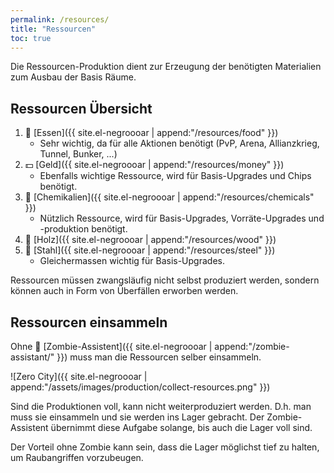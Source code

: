 ```yaml
---
permalink: /resources/
title: "Ressourcen"
toc: true
---
```


Die Ressourcen-Produktion dient zur Erzeugung der benötigten Materialien zum Ausbau der Basis Räume.

## Ressourcen Übersicht

1. :hamburger: [Essen]({{ site.el-negroooar | append:"/resources/food" }})
   - Sehr wichtig, da für alle Aktionen benötigt (PvP, Arena, Allianzkrieg, Tunnel, Bunker, ...)
2. :dollar: [Geld]({{ site.el-negroooar | append:"/resources/money" }})
   - Ebenfalls wichtige Ressource, wird für Basis-Upgrades und Chips benötigt.
3. :pill: [Chemikalien]({{ site.el-negroooar | append:"/resources/chemicals" }})
   - Nützlich Ressource, wird für Basis-Upgrades, Vorräte-Upgrades und -produktion benötigt.
4. :door: [Holz]({{ site.el-negroooar | append:"/resources/wood" }})
5. :wrench: [Stahl]({{ site.el-negroooar | append:"/resources/steel" }})
   - Gleichermassen wichtig für Basis-Upgrades.
  
Ressourcen müssen zwangsläufig nicht selbst produziert werden, sondern können auch in Form von Überfällen erworben werden.


## Ressourcen einsammeln

Ohne :japanese_goblin: [Zombie-Assistent]({{ site.el-negroooar | append:"/zombie-assistant/" }}) muss man die Ressourcen selber einsammeln.

![Zero City]({{ site.el-negroooar | append:"/assets/images/production/collect-resources.png" }})

Sind die Produktionen voll, kann nicht weiterproduziert werden. D.h. man muss sie einsammeln und sie werden ins Lager gebracht.
Der Zombie-Assistent übernimmt diese Aufgabe solange, bis auch die Lager voll sind.

Der Vorteil ohne Zombie kann sein, dass die Lager möglichst tief zu halten, um Raubangriffen vorzubeugen.